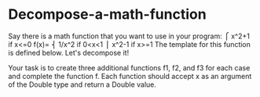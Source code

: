 # Decompose-a-math-function
Say there is a math function that you want to use in your program:
       ⎧ x^2+1 if x<=0
f(x)=  ⎨ 1/x^2 if 0<x<1
       ⎪ x^2-1 if x>=1
The template for this function is defined below. Let's decompose it!

Your task is to create three additional functions f1, f2, and f3 for each case and complete the function f. Each function should accept x as an argument of the Double type and return a Double value.
